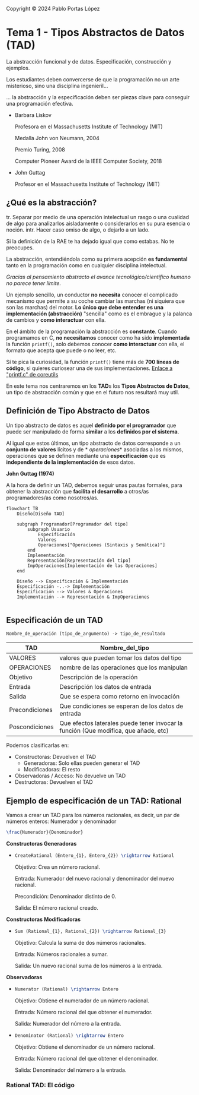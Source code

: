 <!--
SPDX-FileCopyrightText: 2024 Pablo Portas López <pablo.portas@udc.es>

SPDX-License-Identifier: CC-BY-NC-4.0
-->

<web-summary rel="tldr"/>

<tip>Copyright © 2024 Pablo Portas López</tip>

# Tema 1 - Tipos Abstractos de Datos (TAD)

<tldr id="tldr">

La abstracción funcional y de datos. Especificación, construcción y ejemplos.

</tldr>

<note>

Los estudiantes deben convercerse de que la programación no un arte misterioso, sino una disciplina ingenieril...

... la abstracción y la especificación deben ser piezas clave para conseguir una programación efectiva.

- Barbara Liskov

  Profesora en el Massachusetts Institute of Technology (MIT)

  Medalla John von Neumann, 2004

  Premio Turing, 2008

  Computer Pioneer Award de la IEEE Computer Society, 2018

- John Guttag

  Profesor en el Massachusetts Institute of Technology (MIT)

</note>

## ¿Qué es la abstracción?

<procedure>
<title>Abstraer</title>
<step>tr. Separar por medio de una operación intelectual un rasgo o una cualidad de algo para analizarlos aisladamente o considerarlos en su pura esencia o noción.</step>
<step>intr. Hacer caso omiso de algo, o dejarlo a un lado.</step>
</procedure>

<tip>Si la definición de la RAE te ha dejado igual que como estabas. No te preocupes.</tip>

La abstracción, entendiéndola como su primera acepción **es fundamental** tanto en la programación como en cualquier
disciplina intelectual.

_Gracias al pensamiento abstracto el avance tecnológico/científico humano no parece tener
límite._

Un ejemplo sencillo, un conductor **no necesita** conocer el complicado mecanismo que permite a su coche cambiar las
marchas (ni siquiera que son las marchas) del motor. **Lo único que debe entender es una implementación (abstracción)**
"sencilla" como es el embrague y la palanca de cambios y **como interactuar** con ella.

En el ámbito de la programación la abstracción es **constante**. Cuando programamos en C, **no necesitamos** conocer
como ha sido **implementada** la función ```printf()```, solo debemos conocer **como interactuar** con ella, el formato
que acepta que puede o no leer, etc.

<note>

Sí te pica la curiosidad, la función ```printf()``` tiene más de **700 líneas de código**, si quieres curiosear una de
sus
implementaciones. [Enlace a "printf.c" de coreutils](https://github.com/coreutils/coreutils/blob/master/src/printf.c)

</note>

En este tema nos centraremos en los **TAD**s los **Tipos Abstractos de Datos**, un tipo de abstracción común y que en el
futuro nos resultará muy util.

## Definición de Tipo Abstracto de Datos

<note>

Un tipo abstracto de datos es aquel **definido por el programador** que puede ser manipulado de forma **similar** a los
**definidos por el sistema**.

Al igual que estos últimos, un tipo abstracto de datos corresponde a un **conjunto de valores** lícitos y de *
*operaciones** asociadas a los mismos, operaciones que se definen mediante una **especificación** que es **independiente
de la implementación** de esos datos.

**John Guttag (1974)**

</note>

A la hora de definir un TAD, debemos seguir unas pautas formales, para obtener la abstracción que **facilita el
desarrollo** a otros/as programadores/as como nosotros/as.

```mermaid
flowchart TB
    Diseño[Diseño TAD]

    subgraph Programador[Programador del tipo]
        subgraph Usuario
            Especificación
            Valores
            Operaciones["Operaciones (Sintaxis y Semática)"]
        end
        Implementación
        Representación[Representación del tipo]
        ImpOperaciones[Implementación de las Operaciones]
    end

    Diseño --> Especificación & Implementación
    Especificación -..-> Implementación
    Especificación --> Valores & Operaciones
    Implementación --> Representación & ImpOperaciones


```

## Especificación de un TAD

```
Nombre_de_operación (tipo_de_argumento) -> tipo_de_resultado
```

| TAD            | Nombre_del_tipo                                                                     |
|----------------|-------------------------------------------------------------------------------------|
| VALORES        | valores que pueden tomar los datos del tipo                                         |
| OPERACIONES    | nombre de las operaciones que los manipulan                                         |
| Objetivo       | Descripción de la operación                                                         |
| Entrada        | Descripción los datos de entrada                                                    |
| Salida         | Que se espera como retorno en invocación                                            |
| Precondiciones | Que condiciones se esperan de los datos de entrada                                  |
| Poscondiciones | Que efectos laterales puede tener invocar la función (Que modifica, que añade, etc) |

Podemos clasificarlas en:

- Constructoras: Devuelven el TAD
    - Generadoras: Solo ellas pueden generar el TAD
    - Modificadoras: El resto
- Observadoras / Acceso: No devuelve un TAD
- Destructoras: Devuelven el TAD

## Ejemplo de especificación de un TAD: Rational

Vamos a crear un TAD para los números racionales, es decir, un par de números enteros: Numerador y denominador

```tex
\frac{Numerador}{Denominador}
```

**Constructoras Generadoras**

- ```tex
  CreateRational (Entero_{1}, Entero_{2}) \rightarrow Rational
  ```

  Objetivo: Crea un número racional.

  Entrada: Numerador del nuevo racional y denominador del nuevo racional.

  Precondición: Denominador distinto de 0.

  Salida: El número racional creado.

**Constructoras Modificadoras**

- ```tex
  Sum (Rational_{1}, Rational_{2}) \rightarrow Rational_{3}
  ```

  Objetivo: Calcula la suma de dos números racionales.

  Entrada: Números racionales a sumar.

  Salida: Un nuevo racional suma de los números a la entrada.

**Observadoras**

- ```tex
  Numerator (Rational) \rightarrow Entero
  ```

  Objetivo: Obtiene el numerador de un número racional.

  Entrada: Número racional del que obtener el numerador.

  Salida: Numerador del número a la entrada.

- ```tex
  Denominator (Rational) \rightarrow Entero
  ```

  Objetivo: Obtiene el denominador de un número racional.

  Entrada: Número racional del que obtener el denominador.

  Salida: Denominador del número a la entrada.

### Rational TAD: El código

<code-block lang="C" src="./Ejemplos/TAD_Rational/main.c" collapsible="true" collapsed-title="main.c"/>

<code-block lang="C" src="./Ejemplos/TAD_Rational/rational_pointer.c" collapsible="true" collapsed-title="rational_pointer.c"/>

<code-block lang="C" src="./Ejemplos/TAD_Rational/rational_pointer.h" collapsible="true" collapsed-title="rational_pointer.h"/>

<code-block lang="C" src="./Ejemplos/TAD_Rational/rational_struct.c" collapsible="true" collapsed-title="rational_struct.c"/>

<code-block lang="C" src="./Ejemplos/TAD_Rational/rational_struct.h" collapsible="true" collapsed-title="rational_struct.h"/>

<code-block lang="CMAKE" src="./Ejemplos/TAD_Rational/CMakeLists.txt" collapsible="true" collapsed-title="CMakeLists.txt"/>

